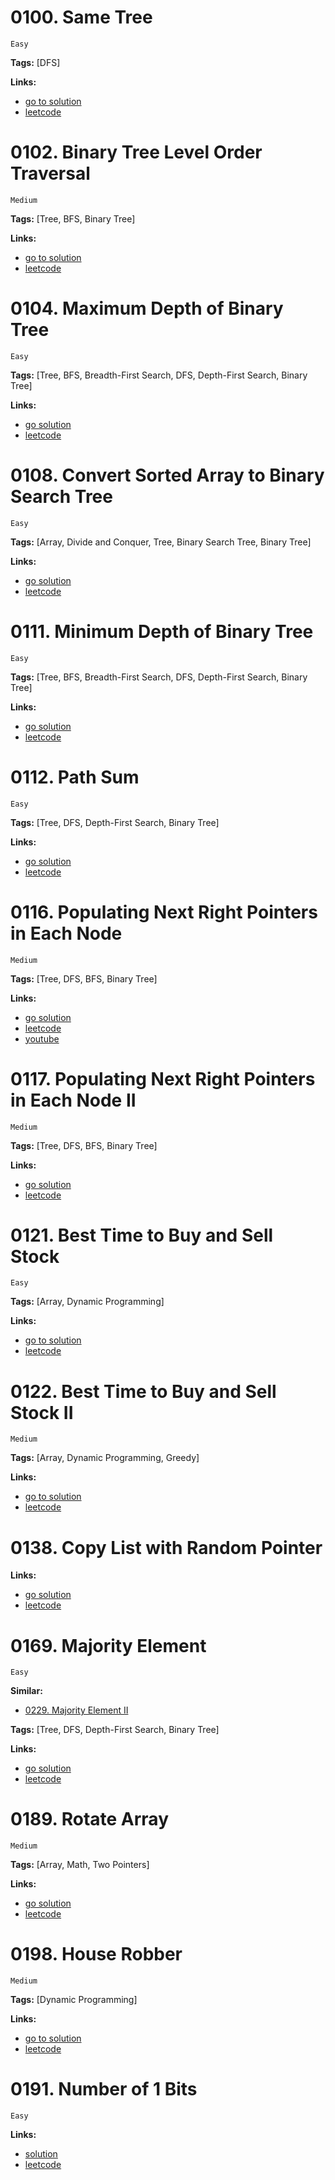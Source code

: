 # 0100. Same Tree

    Easy

**Tags:** [DFS]

**Links:**

- [go to solution](./0100-same-tree.go)
- [leetcode](https://leetcode.com/problems/same-tree/)

# 0102. Binary Tree Level Order Traversal

    Medium

**Tags:** [Tree, BFS, Binary Tree]


**Links:**

- [go to solution](./0102-binary-tree-level-order-traversal.go)
- [leetcode](https://leetcode.com/problems/binary-tree-level-order-traversal/)

# 0104. Maximum Depth of Binary Tree

    Easy

**Tags:** [Tree, BFS, Breadth-First Search, DFS, Depth-First Search, Binary Tree]

**Links:**

- [go solution](./0104-maximum-depth-of-binary-tree.go)
- [leetcode](https://leetcode.com/problems/maximum-depth-of-binary-tree/)

# 0108. Convert Sorted Array to Binary Search Tree

    Easy

**Tags:** [Array, Divide and Conquer, Tree, Binary Search Tree, Binary Tree]

**Links:**

- [go solution](./0108-convert-sorted-array-to-binary-search-tree.go)
- [leetcode](https://leetcode.com/problems/convert-sorted-array-to-binary-search-tree/)

# 0111. Minimum Depth of Binary Tree

    Easy

**Tags:** [Tree, BFS, Breadth-First Search, DFS, Depth-First Search, Binary Tree]

**Links:**

- [go solution](./0111-minimum-depth-of-binary-tree.go)
- [leetcode](https://leetcode.com/problems/minimum-depth-of-binary-tree/)

# 0112. Path Sum

    Easy

**Tags:** [Tree, DFS, Depth-First Search, Binary Tree]

**Links:**

- [go solution](./0112-path-sum.go)
- [leetcode](https://leetcode.com/problems/path-sum/)

# 0116. Populating Next Right Pointers in Each Node

    Medium

**Tags:** [Tree, DFS, BFS, Binary Tree]

**Links:**

- [go solution](./0116-populating-next-right-pointers-in-each-node.go)
- [leetcode](https://leetcode.com/problems/populating-next-right-pointers-in-each-node/)
- [youtube](https://www.youtube.com/watch?v=t2XlsZ1PEy4&ab_channel=CleanCoder)

# 0117. Populating Next Right Pointers in Each Node II

    Medium

**Tags:** [Tree, DFS, BFS, Binary Tree]

**Links:**

- [go solution](./0117-populating-next-right-pointers-in-each-node-ii.go)
- [leetcode](https://leetcode.com/problems/populating-next-right-pointers-in-each-node-ii/)

# 0121. Best Time to Buy and Sell Stock

    Easy

**Tags:** [Array, Dynamic Programming]

**Links:**

- [go to solution](./0121-best-time-to-buy-and-sell-stock.go)
- [leetcode](https://leetcode.com/problems/best-time-to-buy-and-sell-stock/)

# 0122. Best Time to Buy and Sell Stock II

    Medium

**Tags:** [Array, Dynamic Programming, Greedy]

**Links:**

- [go to solution](./0122-best-time-to-buy-and-sell-stock-ii.go)
- [leetcode](https://leetcode.com/problems/best-time-to-buy-and-sell-stock-ii/)

# 0138. Copy List with Random Pointer

**Links:**

- [go solution](./0138-copy-list-with-random-pointer/0138-copy-list-with-random-pointer.go)
- [leetcode](https://leetcode.com/problems/copy-list-with-random-pointer/)

# 0169. Majority Element

    Easy

**Similar:**

- [0229. Majority Element II](../02xx/0229-majority-element-ii.go)

**Tags:** [Tree, DFS, Depth-First Search, Binary Tree]

**Links:**

- [go solution](./0169-majority-element.go)
- [leetcode](https://leetcode.com/problems/majority-element/)

# 0189. Rotate Array

    Medium

**Tags:** [Array, Math, Two Pointers]

**Links:**

- [go solution](./0189-rotate-array.go)
- [leetcode](https://leetcode.com/problems/rotate-array/)

# 0198. House Robber

    Medium

**Tags:** [Dynamic Programming]

**Links:**

- [go to solution](./0198-house-robber.go)
- [leetcode](https://leetcode.com/problems/house-robber/)

# 0191. Number of 1 Bits

    Easy

**Links:**

- [solution](./0191-number-of-1-bits.go)
- [leetcode](https://leetcode.com/problems/number-of-1-bits/)